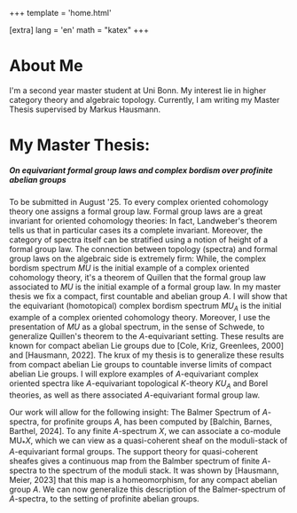 +++
template = 'home.html'

[extra]
lang = 'en'
math = "katex"
+++

# About Me
I'm a second year master student at Uni Bonn. My interest lie in higher category theory and algebraic topology. Currently, I am writing my Master Thesis supervised by Markus Hausmann.
# My Master Thesis:
##### On equivariant formal group laws and complex bordism over profinite abelian groups
To be submitted in August '25.
To every complex oriented cohomology theory one assigns a formal group law. Formal group laws are a great invariant for oriented cohomology theories: In fact, Landweber's theorem tells us that in particular cases its a complete invariant. Moreover, the category of spectra itself can be stratified using a notion of height of a formal group law. The connection between topology (spectra) and formal group laws on the algebraic side is extremely firm: While, the complex bordism spectrum $MU$ is the initial example of a complex oriented cohomology theory, it's a theorem of Quillen that the formal group law associated to $MU$ is the initial example of a formal group law.
In my master thesis we fix a compact, first countable and abelian group $A$. I will show that the equivariant (homotopical) complex bordism spectrum $MU_A$ is the initial example of a complex oriented cohomology theory. Moreover, I use the presentation of $MU$ as a global spectrum, in the sense of Schwede, to generalize Quillen's theorem to the $A$-equivariant setting. These results are known for compact abelian Lie groups due to [Cole, Kriz, Greenlees, 2000] and [Hausmann, 2022]. The krux of my thesis is to generalize these results from compact abelian Lie groups to countable inverse limits of compact abelian Lie groups. I will explore examples of $A$-equivariant complex oriented spectra like $A$-equivariant topological $K$-theory $KU_A$ and Borel theories, as well as there associated $A$-equivariant formal group law. 

Our work will allow for the following insight: The Balmer Spectrum of $A$-spectra, for profinite groups $A$, has been computed by [Balchin, Barnes, Barthel, 2024]. To any finite $A$-spectrum $X$, we can associate a co-module $\text{MU}_*X$, which we can view as a quasi-coherent sheaf on the moduli-stack of $A$-equivariant formal groups. The support theory for quasi-coherent sheafes gives a continuous map from the Balmber spectrum of finite $A$-spectra to the spectrum of the moduli stack. 
It was shown by [Hausmann, Meier, 2023] that this map is a homeomorphism, for any compact abelian group $A$. We can now generalize this description of the Balmer-spectrum of $A$-spectra, to the setting of profinite abelian groups. 
